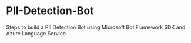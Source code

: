# PII-Detection-Bot
Steps to build a PII Detection Bot using Microsoft Bot Framework SDK and Azure Language Service
